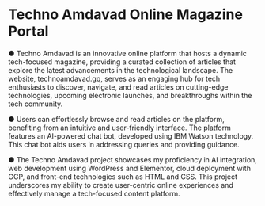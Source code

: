 # Techno Amdavad Online Magazine Portal

●	Techno Amdavad is an innovative online platform that hosts a dynamic tech-focused magazine, providing a curated collection of articles that explore the latest advancements in the technological landscape. The website, technoamdavad.gq, serves as an engaging hub for tech enthusiasts to discover, navigate, and read articles on cutting-edge technologies, upcoming electronic launches, and breakthroughs within the tech community.

●	Users can effortlessly browse and read articles on the platform, benefiting from an intuitive and user-friendly interface. The platform features an AI-powered chat bot, developed using IBM Watson technology. This chat bot aids users in addressing queries and providing guidance.

●	The Techno Amdavad project showcases my proficiency in AI integration, web development using WordPress and Elementor, cloud deployment with GCP, and front-end technologies such as HTML and CSS. This project underscores my ability to create user-centric online experiences and effectively manage a tech-focused content platform.
